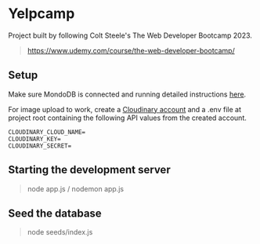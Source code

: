 # Yelpcamp

Project built by following Colt Steele's The Web Developer Bootcamp 2023.

> https://www.udemy.com/course/the-web-developer-bootcamp/

## Setup

Make sure MondoDB is connected and running detailed instructions [here](https://zarkom.net/blogs/how-to-install-mongodb-for-development-in-windows-3328).

For image upload to work, create a [Cloudinary account](https://cloudinary.com/) and a .env file at project root containing the following API values from the created account.

```
CLOUDINARY_CLOUD_NAME=
CLOUDINARY_KEY=
CLOUDINARY_SECRET=
```

## Starting the development server

> node app.js / nodemon app.js

## Seed the database

> node seeds/index.js
